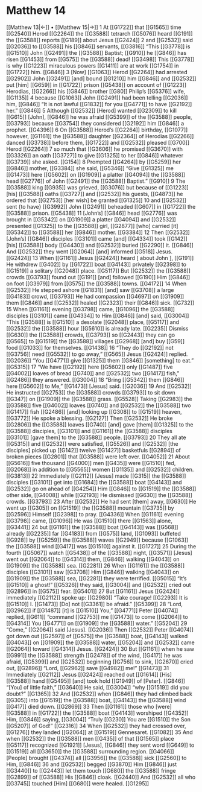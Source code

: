 # Matthew 14
[[Matthew 13|←]] • [[Matthew 15|→]]
1 At [[G1722]] that [[G1565]] time [[G2540]] Herod [[G2264]] the [[G3588]] tetrarch [[G5076]] heard [[G191]] the [[G3588]] reports [[G189]] about Jesus [[G2424]] 
2 and [[G2532]] said [[G2036]] to [[G3588]] his [[G846]] servants, [[G3816]] “This [[G3778]] is [[G1510]] John [[G2491]] the [[G3588]] Baptist; [[G910]] he [[G846]] has risen [[G1453]] from [[G575]] the [[G3588]] dead! [[G3498]] This [[G3778]] is why [[G1223]] miraculous powers [[G1411]] are at work [[G1754]] in [[G1722]] him. [[G846]] 
3 [Now] [[G1063]] Herod [[G2264]] had arrested [[G2902]] John [[G2491]] [and] bound [[G1210]] him [[G846]] and [[G2532]] put [him] [[G659]] in [[G1722]] prison [[G5438]] on account of [[G1223]] Herodias, [[G2266]] his [[G846]] brother [[G80]] Philip’s [[G5376]] wife, [[G1135]] 
4 because [[G1063]] John [[G2491]] had been telling [[G2036]] him, [[G846]] “It is not lawful [[G1832]] for you [[G4771]] to have [[G2192]] her.” [[G846]] 
5 Although [[G2532]] [Herod] wanted [[G2309]] to kill [[G615]] [John], [[G846]] he was afraid [[G5399]] of the [[G3588]] people, [[G3793]] because [[G3754]] they considered [[G2192]] him [[G846]] a prophet. [[G4396]] 
6 On [[G3588]] Herod’s [[G2264]] birthday, [[G1077]] however, [[G1161]] the [[G3588]] daughter [[G2364]] of Herodias [[G2266]] danced [[G3738]] before them, [[G1722]] and [[G2532]] pleased [[G700]] Herod [[G2264]] 
7 so much that [[G3606]] he promised [[G3670]] with [[G3326]] an oath [[G3727]] to give [[G1325]] to her [[G846]] whatever [[G3739]] she asked. [[G154]] 
8 Prompted [[G4264]] by [[G5259]] her [[G846]] mother, [[G3384]] she said, [[G5346]] “Give [[G1325]] me [[G1473]] here [[G5602]] on [[G1909]] a platter [[G4094]] the [[G3588]] head [[G2776]] of John [[G2491]] the [[G3588]] Baptist.” [[G910]] 
9 The [[G3588]] king [[G935]] was grieved, [[G3076]] but because of [[G1223]] [his] [[G3588]] oaths [[G3727]] and [[G2532]] his guests, [[G4873]] he ordered that [[G2753]] [her wish] be granted [[G1325]] 
10 and [[G2532]] sent {to have} [[G3992]] John [[G2491]] beheaded [[G607]] in [[G1722]] the [[G3588]] prison. [[G5438]] 
11 [John’s] [[G846]] head [[G2776]] was brought in [[G5342]] on [[G1909]] a platter [[G4094]] and [[G2532]] presented [[G1325]] to the [[G3588]] girl, [[G2877]] [who] carried [it] [[G5342]] to [[G3588]] her [[G846]] mother. [[G3384]] 
12 Then [[G2532]] [John’s] [[G846]] disciples [[G3101]] came [and] [[G4334]] took [[G142]] [his] [[G3588]] body [[G4430]] and [[G2532]] buried [[G2290]] it. [[G846]] And [[G2532]] they went [[G2064]] [and] informed [[G518]] Jesus. [[G2424]] 
13 When [[G1161]] Jesus [[G2424]] heard [ about John ], [[G191]] He withdrew [[G402]] by [[G1722]] boat [[G4143]] privately [[G2398]] to [[G1519]] a solitary [[G2048]] place. [[G5117]] But [[G2532]] the [[G3588]] crowds [[G3793]] found out [[G191]] [and] followed [[G190]] Him [[G846]] on foot [[G3979]] from [[G575]] the [[G3588]] towns. [[G4172]] 
14 When [[G2532]] He stepped ashore [[G1831]] [and] saw [[G3708]] a large [[G4183]] crowd, [[G3793]] He had compassion [[G4697]] on [[G1909]] them [[G846]] and [[G2532]] healed [[G2323]] their [[G846]] sick. [[G732]] 
15 When [[G1161]] evening [[G3798]] came, [[G1096]] the [[G3588]] disciples [[G3101]] came [[G4334]] to Him [[G846]] [and] said, [[G3004]] “This [[G3588]] is [[G1510]] a desolate [[G2048]] place, [[G5117]] and [[G2532]] the [[G3588]] hour [[G5610]] is already late. [[G2235]] Dismiss [[G630]] the [[G3588]] crowds, [[G3793]] so [[G2443]] they can go [[G565]] to [[G1519]] the [[G3588]] villages [[G2968]] [and] buy [[G59]] food [[G1033]] for themselves. [[G1438]] 
16 “They do [[G2192]] not [[G3756]] need [[G5532]] to go away,” [[G565]] Jesus [[G2424]] replied. [[G2036]] “You [[G4771]] give [[G1325]] them [[G846]] [something] to eat.” [[G5315]] 
17 “We have [[G2192]] here [[G5602]] only [[G1487]] five [[G4002]] loaves of bread [[G740]] and [[G2532]] two [[G1417]] fish,” [[G2486]] they answered. [[G3004]] 
18 “Bring [[G5342]] them [[G846]] here [[G5602]] to Me,” [[G1473]] [Jesus] said. [[G2036]] 
19 And [[G2532]] He instructed [[G2753]] the [[G3588]] crowds [[G3793]] to sit down [[G347]] on [[G1909]] the [[G3588]] grass. [[G5528]] Taking [[G2983]] the [[G3588]] five [[G4002]] loaves [[G740]] and [[G2532]] the [[G3588]] two [[G1417]] fish [[G2486]] [and] looking up [[G308]] to [[G1519]] heaven, [[G3772]] He spoke a blessing. [[G2127]] Then [[G2532]] He broke [[G2806]] the [[G3588]] loaves [[G740]] [and] gave [them] [[G1325]] to the [[G3588]] disciples, [[G3101]] and [[G1161]] the [[G3588]] disciples [[G3101]] [gave them] to the [[G3588]] people. [[G3793]] 
20 They all ate [[G5315]] and [[G2532]] were satisfied, [[G5526]] and [[G2532]] [the disciples] picked up [[G142]] twelve [[G1427]] basketfuls [[G2894]] of broken pieces [[G2801]] that [[G3588]] were left over. [[G4052]] 
21 About [[G5616]] five thousand [[G4000]] men [[G435]] were [[G1510]] fed, [[G2068]] in addition to [[G5565]] women [[G1135]] and [[G2532]] children. [[G3813]] 
22 Immediately [[G2112]] [Jesus] made [[G315]] the [[G3588]] disciples [[G3101]] get into [[G1684]] the [[G3588]] boat [[G4143]] and [[G2532]] go on ahead of [[G4254]] Him [[G846]] to [[G1519]] the [[G3588]] other side, [[G4008]] while [[G2193]] He dismissed [[G630]] the [[G3588]] crowds. [[G3793]] 
23 After [[G2532]] He had sent [them] away, [[G630]] He went up [[G305]] on [[G1519]] the [[G3588]] mountain [[G3735]] by [[G2596]] Himself [[G2398]] to pray. [[G4336]] When [[G1161]] evening [[G3798]] came, [[G1096]] He was [[G1510]] there [[G1563]] alone, [[G3441]] 
24 but [[G1161]] the [[G3588]] boat [[G4143]] was [[G568]] already [[G2235]] far [[G4183]] from [[G575]] land, [[G1093]] buffeted [[G928]] by [[G5259]] the [[G3588]] waves [[G2949]] because [[G1063]] the [[G3588]] wind [[G417]] was [[G1510]] against it. [[G1727]] 
25 During the fourth [[G5067]] watch [[G5438]] of the [[G3588]] night, [[G3571]] [Jesus] went out [[G2064]] to [[G4314]] them, [[G846]] walking [[G4043]] on [[G1909]] the [[G3588]] sea. [[G2281]] 
26 When [[G1161]] the [[G3588]] disciples [[G3101]] saw [[G3708]] Him [[G846]] walking [[G4043]] on [[G1909]] the [[G3588]] sea, [[G2281]] they were terrified. [[G5015]] “It’s [[G1510]] a ghost!” [[G5326]] they said, [[G3004]] and [[G2532]] cried out [[G2896]] in [[G575]] fear. [[G5401]] 
27 But [[G1161]] Jesus [[G2424]] immediately [[G2112]] spoke up: [[G2980]] “Take courage! [[G2293]] It is [[G1510]] I. [[G1473]] [Do] not [[G3361]] be afraid.” [[G5399]] 
28 “Lord, [[G2962]] if [[G1487]] [it] is [[G1510]] You,” [[G4771]] Peter [[G4074]] replied, [[G611]] “command [[G2753]] me [[G1473]] to come [[G2064]] to [[G4314]] You [[G4771]] on [[G1909]] the [[G3588]] water.” [[G5204]] 
29 “Come,” [[G2064]] said [Jesus]. [[G2036]] Then [[G2532]] Peter [[G4074]] got down out [[G2597]] of [[G575]] the [[G3588]] boat, [[G4143]] walked [[G4043]] on [[G1909]] the [[G3588]] water, [[G5204]] and [[G2532]] came [[G2064]] toward [[G4314]] Jesus. [[G2424]] 
30 But [[G1161]] when he saw [[G991]] the [[G3588]] strength [[G2478]] of the wind, [[G417]] he was afraid, [[G5399]] and [[G2532]] beginning [[G756]] to sink, [[G2670]] cried out, [[G2896]] “Lord, [[G2962]] save [[G4982]] me!” [[G1473]] 
31 Immediately [[G2112]] Jesus [[G2424]] reached out [[G1614]] [His] [[G3588]] hand [[G5495]] [and] took hold [[G1949]] of [Peter]. [[G846]] “[You] of little faith,” [[G3640]] He said, [[G3004]] “why [[G1519]] did you doubt?” [[G1365]] 
32 And [[G2532]] when [[G846]] they had climbed back [[G305]] into [[G1519]] the [[G3588]] boat, [[G4143]] the [[G3588]] wind [[G417]] died down. [[G2869]] 
33 Then [[G1161]] those who [were] [[G3588]] in [[G1722]] the [[G3588]] boat [[G4143]] worshiped [[G4352]] Him, [[G846]] saying, [[G3004]] “Truly [[G230]] You are [[G1510]] the Son [[G5207]] of God!” [[G2316]] 
34 When [[G2532]] they had crossed over, [[G1276]] they landed [[G2064]] at [[G1519]] Gennesaret. [[G1082]] 
35 And when [[G2532]] the [[G3588]] men [[G435]] of that [[G1565]] place [[G5117]] recognized [[G1921]] [Jesus], [[G846]] they sent word [[G649]] to [[G1519]] all [[G3650]] the [[G3588]] surrounding region. [[G4066]] [People] brought [[G4374]] all [[G3956]] the [[G3588]] sick [[G2560]] to Him, [[G846]] 
36 and [[G2532]] begged [[G3870]] Him [[G846]] just [[G3440]] to [[G2443]] let them touch [[G680]] the [[G3588]] fringe [[G2899]] of [[G3588]] His [[G846]] cloak. [[G2440]] And [[G2532]] all who [[G3745]] touched [Him] [[G680]] were healed. [[G1295]] 
